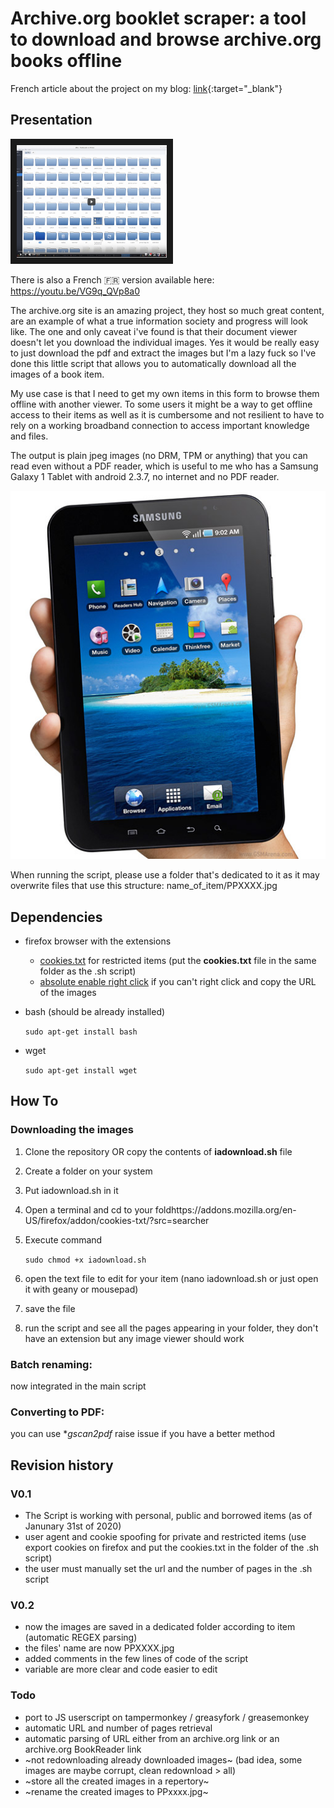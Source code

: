 # Archive.org booklet scraper: a tool to download and browse archive.org books offline

French article about the project on my blog: [link](https://nazmi.fr/archive_org_booklet_scraper/){:target="\_blank"}

## Presentation

<a href="https://www.youtube.com/watch?v=O7IGLBied7c
" target="_blank"><img src="https://raw.githubusercontent.com/nazmifr/archive.org_booklet_scraper/master/thumb.png" 
alt="TUTORIAL VIDEO" width="240" height="180" border="10" /></a>


There is also a French 🇫🇷 version available here: https://youtu.be/VG9q_QVp8a0

The archive.org site is an amazing project, they host so much great content, are an example of what a true information society and progress will look like. The one and only caveat i've found is that their document viewer doesn't let you download the individual images. Yes it would be really easy to just download the pdf and extract the images but I'm a lazy fuck so I've done this little script that allows you to automatically download all the images of a book item.

My use case is that I need to get my own items in this form to browse them offline with another viewer. To some users it might be a way to get offline access to their items as well as it is cumbersome and not resilient to have to rely on a working broadband connection to access important knowledge and files.

The output is plain jpeg images (no DRM, TPM or anything) that you can read even without a PDF reader, which is useful to me who has a Samsung Galaxy 1 Tablet with android 2.3.7, no internet and no PDF reader.

![Samsung P1000 tablet][tablet.jpeg]

[tablet.jpeg]: https://raw.githubusercontent.com/nazmifr/archive.org_booklet_scraper/master/tablet.jpeg "Samsung Galaxy P1000"

When running the script, please use a folder that's dedicated to it as it may overwrite files that use this structure:
name_of_item/PPXXXX.jpg

## Dependencies
  - firefox browser with the extensions
    - [cookies.txt](https://addons.mozilla.org/en-US/firefox/addon/cookies-txt/?src=search) for restricted items (put the **cookies.txt** file in the same folder as the .sh script)
    - [absolute enable right click](https://addons.mozilla.org/en-US/firefox/addon/absolute-enable-right-click/) if you can't right click and copy the URL of the images
    
  - bash (should be already installed)
  
     ``` sudo apt-get install bash ```
  - wget 
  
      ``` sudo apt-get install wget ```
  
## How To

### Downloading the images

1. Clone the repository OR copy the contents of **iadownload.sh** file
2. Create a folder on your system
3. Put iadownload.sh in it
4. Open a terminal and cd to your foldhttps://addons.mozilla.org/en-US/firefox/addon/cookies-txt/?src=searcher
5. Execute command 

    ``` sudo chmod +x iadownload.sh ```
6. open the text file to edit for your item (nano iadownload.sh or just open it with geany or mousepad)
7. save the file
8. run the script and see all the pages appearing in your folder, they don't have an extension but any image viewer should work

### Batch renaming:

now integrated in the main script

### Converting to PDF:

you can use **gscan2pdf* raise issue if you have a better method

## Revision history

### V0.1
 - The Script is working with personal, public and borrowed items (as of Janunary 31st of 2020)
 - user agent and cookie spoofing for private and restricted items (use export cookies on firefox and put the cookies.txt in the folder of the .sh script)
 - the user must manually set the url and the number of pages in the .sh script
 
 ### V0.2
  - now the images are saved in a dedicated folder according to item (automatic REGEX parsing)
  - the files' name are now PPXXXX.jpg
  - added comments in the few lines of code of the script
  - variable are more clear and code easier to edit
 
### Todo
  - port to JS userscript on tampermonkey / greasyfork / greasemonkey
  - automatic URL and number of pages retrieval
  - automatic parsing of URL either from an archive.org link or an archive.org BookReader link
  - ~not redownloading already downloaded images~ (bad idea, some images are maybe corrupt, clean redownload > all)
  - ~store all the created images in a repertory~
  - ~rename the created images to PPxxxx.jpg~
